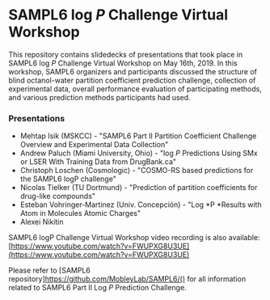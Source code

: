 # SAMPL6 log *P* Challenge Virtual Workshop

This repository contains slidedecks of presentations that took place in SAMPL6 log *P* Challenge Virtual Workshop on May 16th, 2019.
In this workshop, SAMPL6 organizers and participants discussed the structure of blind octanol-water partition coefficient prediction challenge, collection of experimental data, overall performance evaluation of participating methods, and various prediction methods participants had used. 

### Presentations
* Mehtap Isik (MSKCC) - "SAMPL6 Part II Partition Coefficient Challenge Overview and Experimental Data Collection"
* Andrew Paluch (Miami University, Ohio) -  "log *P* Predictions Using SMx or LSER With Training Data from DrugBank.ca"
* Christoph Loschen (Cosmologic) - "COSMO-RS based predictions for the SAMPL6 logP challenge"
* Nicolas Tielker (TU Dortmund) - "Prediction of partition coefficients for drug-like compounds"
* Esteban Vohringer-Martinez (Univ. Concepción) - "Log *P *Results with Atom in Molecules Atomic Charges"
* Alexei Nikitin

SAMPL6 logP Challenge Virtual Workshop video recording is also available:
[https://www.youtube.com/watch?v=FWUPXG8U3UE](https://www.youtube.com/watch?v=FWUPXG8U3UE)

Please refer to [SAMPL6 repository]https://github.com/MobleyLab/SAMPL6/() for all information related to SAMPL6 Part II Log *P* Prediction Challenge.
